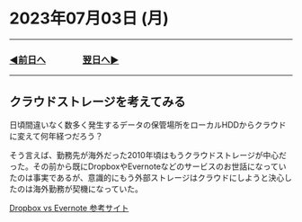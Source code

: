 # 2023年07月03日 (月)

---

### [◀️前日へ](https://github.com/yuasys/chatty-journal/blob/main/2023/07/2023-07-02.md)&emsp;&emsp;&emsp;&emsp;[翌日へ▶️](https://github.com/yuasys/chatty-journal/blob/main/2023/07/2023-07-04.md)

---

## クラウドストレージを考えてみる

日頃間違いなく数多く発生するデータの保管場所をローカルHDDからクラウドに変えて何年経つだろう？  

そう言えば、勤務先が海外だった2010年頃はもうクラウドストレージが中心だった。その前から既にDropboxやEvernoteなどのサービスのお世話になっていたのは事実であるが、意識的にもう外部ストレージはクラウドにしようと決心したのは海外勤務が契機になっていた。

[Dropbox vs Evernote 参考サイト](https://officekataduke.biz/organize/data/20200427/2847)
